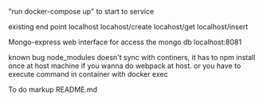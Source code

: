 "run docker-compose up" to start to service

existing end point
localhost
locahost/create
locahost/get
localhost/insert

Mongo-express web interface for access the mongo db
localhost:8081

known bug
node_modules doesn't sync with continers, it has to npm install once at host machine if you wanna do webpack at host. or you have to execute command in container with docker exec

To do
markup README.md